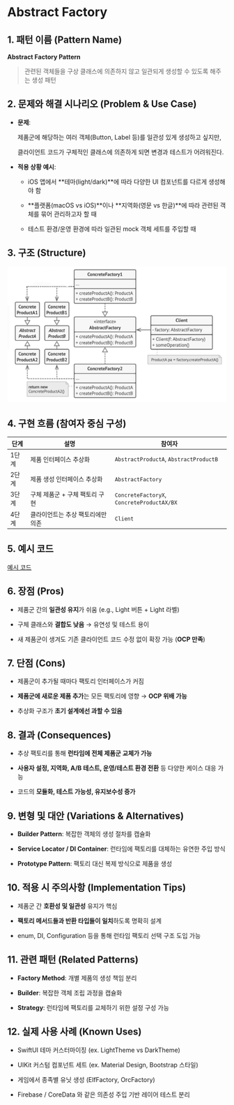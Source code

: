 # **Abstract Factory**

  

## **1. 패턴 이름 (Pattern Name)**

  

**Abstract Factory Pattern**

  

> 관련된 객체들을 구상 클래스에 의존하지 않고 일관되게 생성할 수 있도록 해주는 생성 패턴

## **2. 문제와 해결 시나리오 (Problem & Use Case)**

-   **문제**:
    
    제품군에 해당하는 여러 객체(Button, Label 등)를 일관성 있게 생성하고 싶지만,
    
    클라이언트 코드가 구체적인 클래스에 의존하게 되면 변경과 테스트가 어려워진다.
    
-   **적용 상황 예시**:
    
    -   iOS 앱에서 **테마(light/dark)**에 따라 다양한 UI 컴포넌트를 다르게 생성해야 함
        
    -   **플랫폼(macOS vs iOS)**이나 **지역화(영문 vs 한글)**에 따라 관련된 객체를 묶어 관리하고자 할 때
        
    -   테스트 환경/운영 환경에 따라 일관된 mock 객체 세트를 주입할 때
        
    
## **3. 구조 (Structure)**

![구조](https://github.com/hyunwook13/Pattern/blob/main/assets/abstract_factory.jpeg)




## 4. **구현 흐름 (참여자 중심 구성)**
| 단계 | 설명 | 참여자 |
|------|------|--------|
| 1단계 | 제품 인터페이스 추상화 | `AbstractProductA`, `AbstractProductB` |
| 2단계 | 제품 생성 인터페이스 추상화 | `AbstractFactory` |
| 3단계 | 구체 제품군 + 구체 팩토리 구현 | `ConcreteFactoryX`, `ConcreteProductAX/BX` |
| 4단계 | 클라이언트는 추상 팩토리에만 의존 | `Client` |

## 5. 예시 코드
[예시 코드](https://github.com/hyunwook13/Pattern/tree/main/Example/Factory "예시 코드") 

## **6. 장점 (Pros)**

-   제품군 간의 **일관성 유지**가 쉬움 (e.g., Light 버튼 + Light 라벨)
    
-   구체 클래스와 **결합도 낮음** → 유연성 및 테스트 용이
    
-   새 제품군이 생겨도 기존 클라이언트 코드 수정 없이 확장 가능 (**OCP 만족**)
    

## **7. 단점 (Cons)**

-   제품군이 추가될 때마다 팩토리 인터페이스가 커짐
    
-   **제품군에 새로운 제품 추가**는 모든 팩토리에 영향 → **OCP 위배 가능**
    
-   추상화 구조가 **초기 설계에선 과할 수 있음**
    


## **8. 결과 (Consequences)**

-   추상 팩토리를 통해 **런타임에 전체 제품군 교체가 가능**
    
-   **사용자 설정, 지역화, A/B 테스트, 운영/테스트 환경 전환** 등 다양한 케이스 대응 가능
    
-   코드의 **모듈화, 테스트 가능성, 유지보수성 증가**
    

## **9. 변형 및 대안 (Variations & Alternatives)**

-   **Builder Pattern**: 복잡한 객체의 생성 절차를 캡슐화
    
-   **Service Locator / DI Container**: 런타임에 팩토리를 대체하는 유연한 주입 방식
    
-   **Prototype Pattern**: 팩토리 대신 복제 방식으로 제품을 생성
    

## **10. 적용 시 주의사항 (Implementation Tips)**

-   제품군 간 **호환성 및 일관성** 유지가 핵심
    
-   **팩토리 메서드들과 반환 타입들이 일치**하도록 명확히 설계
    
-   enum, DI, Configuration 등을 통해 런타임 팩토리 선택 구조 도입 가능
    

## **11. 관련 패턴 (Related Patterns)**

-   **Factory Method**: 개별 제품의 생성 책임 분리
    
-   **Builder**: 복잡한 객체 조립 과정을 캡슐화
    
-   **Strategy**: 런타임에 팩토리를 교체하기 위한 설정 구성 가능
    

## **12. 실제 사용 사례 (Known Uses)**

-   SwiftUI 테마 커스터마이징 (ex. LightTheme vs DarkTheme)
    
-   UIKit 커스텀 컴포넌트 세트 (ex. Material Design, Bootstrap 스타일)
    
-   게임에서 종족별 유닛 생성 (ElfFactory, OrcFactory)
    
-   Firebase / CoreData 와 같은 의존성 주입 기반 레이어 테스트 분리



